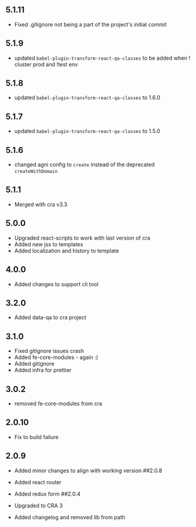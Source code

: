 ## 5.1.11

- Fixed .gitignore not being a part of the project's initial commit

## 5.1.9

- updated `babel-plugin-transform-react-qa-classes` to be added when ! cluster prod and !test env

## 5.1.8

- updated `babel-plugin-transform-react-qa-classes` to 1.6.0

## 5.1.7

- updated `babel-plugin-transform-react-qa-classes` to 1.5.0

## 5.1.6

- changed agni config to `create` instead of the deprecated `createWithDomain`

## 5.1.1

- Merged with cra v3.3

## 5.0.0

- Upgraded react-scripts to work with last version of cra
- Added new jss to templates
- Added localization and history to template

## 4.0.0

- Added changes to support cli tool

## 3.2.0

- Added data-qa to cra project

## 3.1.0

- Fixed gitignore issues crash
- Added fe-core-modules - again :)
- Added gitignore
- Added infra for prettier

## 3.0.2

- removed fe-core-modules from cra

## 2.0.10

- Fix to build failure

## 2.0.9

- Added minor changes to align with working version
  ##2.0.8

- Added react router
- Added redux form
  ##2.0.4

- Upgraded to CRA 3

* Added changelog and removed lib from path
